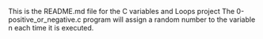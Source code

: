 This is the README.md file for the C variables and Loops project
The 0-positive_or_negative.c program will assign a random number to the variable n each time it is executed.
